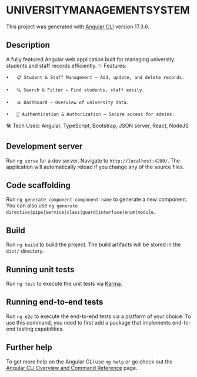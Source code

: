 # UNIVERSITYMANAGEMENTSYSTEM

This project was generated with [Angular CLI](https://github.com/angular/angular-cli) version 17.3.6.

## Description

A fully featured Angular web application built for managing university students and staff records efficiently.
✨ Features:

	•	📋 Student & Staff Management – Add, update, and delete records.
 
	•	🔍 Search & Filter – Find students, staff easily.
 
	•	📊 Dashboard – Overview of university data.
 
	•	🔐 Authentication & Authorization – Secure access for admins.
 

 🛠️ Tech Used: Angular, TypeScript, Bootstrap, JSON server, React, NodeJS

## Development server

Run `ng serve` for a dev server. Navigate to `http://localhost:4200/`. The application will automatically reload if you change any of the source files.

## Code scaffolding

Run `ng generate component component-name` to generate a new component. You can also use `ng generate directive|pipe|service|class|guard|interface|enum|module`.

## Build

Run `ng build` to build the project. The build artifacts will be stored in the `dist/` directory.

## Running unit tests

Run `ng test` to execute the unit tests via [Karma](https://karma-runner.github.io).

## Running end-to-end tests

Run `ng e2e` to execute the end-to-end tests via a platform of your choice. To use this command, you need to first add a package that implements end-to-end testing capabilities.

## Further help

To get more help on the Angular CLI use `ng help` or go check out the [Angular CLI Overview and Command Reference](https://angular.io/cli) page.
